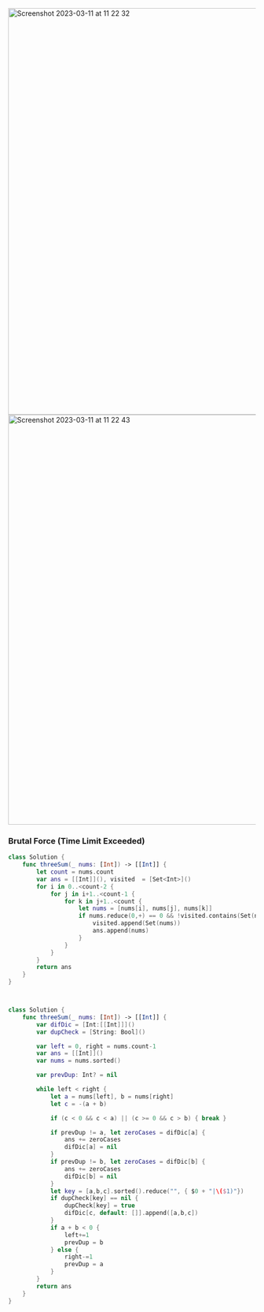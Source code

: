 <img width="825" alt="Screenshot 2023-03-11 at 11 22 32" src="https://user-images.githubusercontent.com/73763976/224481456-f0aae9fa-ba27-455a-9a4f-54b8cd2e1c72.png">
<img width="832" alt="Screenshot 2023-03-11 at 11 22 43" src="https://user-images.githubusercontent.com/73763976/224481466-55496423-1826-44ec-af2c-e91c4b446e43.png">


### Brutal Force (Time Limit Exceeded)
```swift
class Solution {
    func threeSum(_ nums: [Int]) -> [[Int]] {
        let count = nums.count
        var ans = [[Int]](), visited  = [Set<Int>]()
        for i in 0..<count-2 { 
            for j in i+1..<count-1 { 
                for k in j+1..<count { 
                    let nums = [nums[i], nums[j], nums[k]]
                    if nums.reduce(0,+) == 0 && !visited.contains(Set(nums)) {
                        visited.append(Set(nums))
                        ans.append(nums)
                    }
                }
            }
        }
        return ans
    }
}
```

```swift


class Solution {
    func threeSum(_ nums: [Int]) -> [[Int]] {
        var difDic = [Int:[[Int]]]()
        var dupCheck = [String: Bool]()

        var left = 0, right = nums.count-1
        var ans = [[Int]]()
        var nums = nums.sorted()

        var prevDup: Int? = nil

        while left < right {
            let a = nums[left], b = nums[right]
            let c = -(a + b)

            if (c < 0 && c < a) || (c >= 0 && c > b) { break }

            if prevDup != a, let zeroCases = difDic[a] { 
                ans += zeroCases
                difDic[a] = nil
            }
            if prevDup != b, let zeroCases = difDic[b] { 
                ans += zeroCases
                difDic[b] = nil
            }
            let key = [a,b,c].sorted().reduce("", { $0 + "|\($1)"})
            if dupCheck[key] == nil { 
                dupCheck[key] = true
                difDic[c, default: []].append([a,b,c])
            }
            if a + b < 0 { 
                left+=1
                prevDup = b
            } else { 
                right-=1
                prevDup = a
            } 
        }
        return ans
    }
}

```
